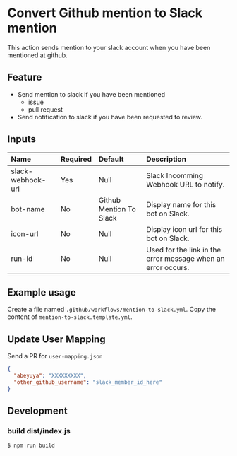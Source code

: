 # Convert Github mention to Slack mention

This action sends mention to your slack account when you have been mentioned at github.

## Feature

- Send mention to slack if you have been mentioned
  - issue
  - pull request
- Send notification to slack if you have been requested to review.

## Inputs

| Name | Required | Default | Description |
| :--- | :--- | :--- | :--- |
| slack-webhook-url | Yes | Null | Slack Incomming Webhook URL to notify. |
| bot-name | No | Github Mention To Slack | Display name for this bot on Slack. |
| icon-url | No | Null | Display icon url for this bot on Slack. |
| run-id | No | Null | Used for the link in the error message when an error occurs. |

## Example usage

Create a file named `.github/workflows/mention-to-slack.yml`.
Copy the content of `mention-to-slack.template.yml`.

## Update User Mapping

Send a PR for `user-mapping.json`

```json
{
  "abeyuya": "XXXXXXXXX",
  "other_github_username": "slack_member_id_here"
}
```

## Development

### build dist/index.js

```
$ npm run build
```
